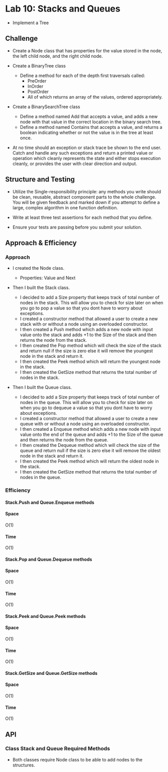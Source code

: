
# Lab 10: Stacks and Queues
 - Implement a Tree
## Challenge
- Create a Node class that has properties for the value stored in the node, the left child node, and the right child node.
- Create a BinaryTree class
  - Define a method for each of the depth first traversals called: 
    - PreOrder 
    - InOrder
    - PostOrder
    - All of which returns an array of the values, ordered appropriately.
- Create a BinarySearchTree class
  - Define a method named Add that accepts a value, and adds a new node with that value in the correct location in the binary search tree.
  - Define a method named Contains that accepts a value, and returns a boolean indicating whether or not the value is in the tree at least once.

- At no time should an exception or stack trace be shown to the end user. Catch and handle any such exceptions and return a printed value or operation which cleanly represents the state and either stops execution cleanly, or provides the user with clear direction and output.
## Structure and Testing
- Utilize the Single-responsibility principle: any methods you write should be clean, reusable, abstract component parts to the whole challenge. You will be given feedback and marked down if you attempt to define a large, complex algorithm in one function definition.

- Write at least three test assertions for each method that you define.

- Ensure your tests are passing before you submit your solution.

## Approach & Efficiency
### Approach
- I created the Node class.
  - Properties: Value and Next
  
- Then I built the Stack class.
  - I decided to add a Size property that keeps track of total number of nodes in the stack. This will allow you to check for size later on when you go to pop a value so that you dont have to worry about exceptions.
  - I created a constructor method that allowed a user to create a new stack with or without a node using an overloaded constructor.
  - I then created a Push method which adds a new node with input value onto the stack and adds +1 to the Size of the stack and then returns the node from the stack.
  - I then created the Pop method which will check the size of the stack and return null if the size is zero else it will remove the youngest node in the stack and return it.
  - I then created the Peek method which will return the youngest node in the stack.
  - I then created the GetSize method that returns the total number of nodes in the stack.
  
- Then I built the Queue class.
  - I decided to add a Size property that keeps track of total number of nodes in the queue. This will allow you to check for size later on when you go to dequeue a value so that you dont have to worry about exceptions.
  - I created a constructor method that allowed a user to create a new queue with or without a node using an overloaded constructor.
  - I then created a Enqueue method which adds a new node with input value onto the end of the queue and adds +1 to the Size of the queue and then returns the node from the queue.
  - I then created the Dequeue method which will check the size of the queue and return null if the size is zero else it will remove the oldest node in the stack and return it.
  - I then created the Peek method which will return the oldest node in the stack.
  - I then created the GetSize method that returns the total number of nodes in the queue.

### Efficiency
#### Stack.Push and Queue.Enqueue methods
#### Space
O(1)
#### Time
O(1)
#### Stack.Pop and Queue.Dequeue methods
#### Space
O(1)
#### Time
O(1)
#### Stack.Peek and Queue.Peek methods
#### Space
O(1)
#### Time
O(1)
#### Stack.GetSize and Queue.GetSize methods
#### Space
O(1)
#### Time
O(1)

## API
### Class Stack and Queue Required Methods
- Both classes require Node class to be able to add nodes to the structures.

